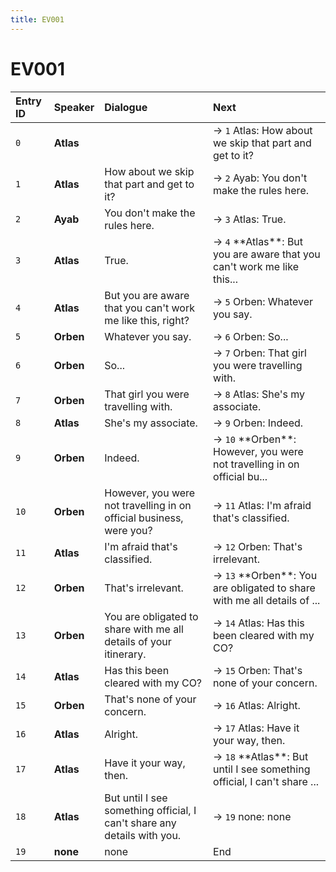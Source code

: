 ```yaml
---
title: EV001
---
```


# EV001


| Entry ID | Speaker | Dialogue | Next |
| :------- | :------ | :------- | :------------ |
| `0` | **Atlas** |  | → `1` Atlas: How about we skip that part and get to it? |
| `1` | **Atlas** | How about we skip that part and get to it? | → `2` Ayab: You don't make the rules here\. |
| `2` | **Ayab** | You don't make the rules here\. | → `3` Atlas: True\. |
| `3` | **Atlas** | True\. | → `4` \*\*Atlas\*\*: But you are aware that you can't work me like this\.\.\. |
| `4` | **Atlas** | But you are aware that you can't work me like this, right? | → `5` Orben: Whatever you say\. |
| `5` | **Orben** | Whatever you say\. | → `6` Orben: So\.\.\. |
| `6` | **Orben** | So\.\.\. | → `7` Orben: That girl you were travelling with\. |
| `7` | **Orben** | That girl you were travelling with\. | → `8` Atlas: She's my associate\. |
| `8` | **Atlas** | She's my associate\. | → `9` Orben: Indeed\. |
| `9` | **Orben** | Indeed\. | → `10` \*\*Orben\*\*: However, you were not travelling in on official bu\.\.\. |
| `10` | **Orben** | However, you were not travelling in on official business, were you? | → `11` Atlas: I'm afraid that's classified\. |
| `11` | **Atlas** | I'm afraid that's classified\. | → `12` Orben: That's irrelevant\. |
| `12` | **Orben** | That's irrelevant\. | → `13` \*\*Orben\*\*: You are obligated to share with me all details of \.\.\. |
| `13` | **Orben** | You are obligated to share with me all details of your itinerary\. | → `14` Atlas: Has this been cleared with my CO? |
| `14` | **Atlas** | Has this been cleared with my CO? | → `15` Orben: That's none of your concern\. |
| `15` | **Orben** | That's none of your concern\. | → `16` Atlas: Alright\. |
| `16` | **Atlas** | Alright\. | → `17` Atlas: Have it your way, then\. |
| `17` | **Atlas** | Have it your way, then\. | → `18` \*\*Atlas\*\*: But until I see something official, I can't share \.\.\. |
| `18` | **Atlas** | But until I see something official, I can't share any details with you\. | → `19` none: none |
| `19` | **none** | none | End |
